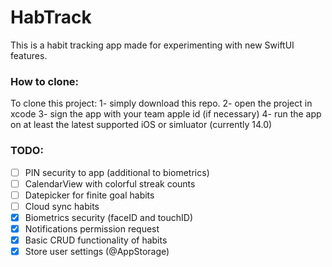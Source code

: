 # HabTrack

This is a habit tracking app made for experimenting with new SwiftUI features.

### How to clone:
To clone this project:
1- simply download this repo.
2- open the project in xcode
3- sign the app with your team apple id (if necessary)
4- run the app on at least the latest supported iOS or simluator (currently 14.0)

### TODO: 
- [ ] PIN security to app (additional to biometrics)
- [ ] CalendarView with colorful streak counts
- [ ] Datepicker for finite goal habits
- [ ] Cloud sync habits
- [x] Biometrics security (faceID and touchID)
- [x] Notifications permission request
- [x] Basic CRUD functionality of habits
- [x] Store user settings (@AppStorage)
